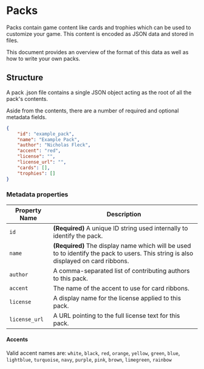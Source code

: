 # Packs

Packs contain game content like cards and trophies which can be used to customize your game. This content is encoded as JSON data and stored in files.

This document provides an overview of the format of this data as well as how to write your own packs.


## Structure

A pack .json file contains a single JSON object acting as the root of all the pack's contents.

Aside from the contents, there are a number of required and optional metadata fields.

```json
{
    "id": "example_pack",
    "name": "Example Pack",
    "author": "Nicholas Fleck",
    "accent": "red",
    "license": "",
    "license_url": "",
    "cards": [],
    "trophies": []
}
```

### Metadata properties

|Property Name|Description|
|-------------|-----------|
|`id`|**(Required)** A unique ID string used internally to identify the pack.|
|`name`|**(Required)** The display name which will be used to to identify the pack to users. This string is also displayed on card ribbons.|
|`author`|A comma-separated list of contributing authors to this pack.|
|`accent`|The name of the accent to use for card ribbons.|
|`license`|A display name for the license applied to this pack.|
|`license_url`|A URL pointing to the full license text for this pack.|

#### Accents

Valid accent names are: `white`, `black`, `red`, `orange`, `yellow`, `green`, `blue`, `lightblue`, `turquoise`, `navy`, `purple`, `pink`, `brown`, `limegreen`, `rainbow`